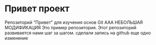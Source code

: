 # Привет проект
Репозиторий "Привет" для изучения основ Git
ААА НЕБОЛЬШАЯ МОДИФИКАЦИЯ
Это пример репозитория.
Этот репозиторий развивается нами шаг за шагом.
сделали запись на github
еще одно изменение 
